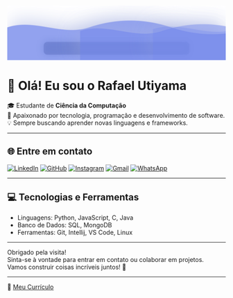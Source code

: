 <img src="banner.svg"></img>

# 👋 Olá! Eu sou o Rafael Utiyama

🎓 Estudante de **Ciência da Computação**  
🚀 Apaixonado por tecnologia, programação e desenvolvimento de software.  
💡 Sempre buscando aprender novas linguagens e frameworks.

---

## 🌐 Entre em contato
[![LinkedIn](https://img.shields.io/badge/LinkedIn-0077B5?style=for-the-badge&logo=linkedin&logoColor=white)](https://www.linkedin.com/in/utiyamarafael2005/)
[![GitHub](https://img.shields.io/badge/GitHub-100000?style=for-the-badge&logo=github&logoColor=white)](https://github.com/rafaelutiyama)
[![Instagram](https://img.shields.io/badge/-Instagram-%23E4405F?style=for-the-badge&logo=instagram&logoColor=white)](https://www.instagram.com/rafaelutiyama/)
[![Gmail](https://img.shields.io/badge/Gmail-333333?style=for-the-badge&logo=gmail&logoColor=red)](mailto:rafaelhu763@gmail.com)
[![WhatsApp](https://img.shields.io/badge/WhatsApp-25D366?style=for-the-badge&logo=whatsapp&logoColor=white)](https://wa.me/5543999930045)


---

## 💻 Tecnologias e Ferramentas
- Linguagens: Python, JavaScript, C, Java  
- Banco de Dados: SQL, MongoDB  
- Ferramentas: Git, Intellij, VS Code, Linux


---

Obrigado pela visita!  
Sinta-se à vontade para entrar em contato ou colaborar em projetos.  
Vamos construir coisas incríveis juntos! 🚀

---

📄 [Meu Currículo](CurricuRafaelUtiyama.pdf)

